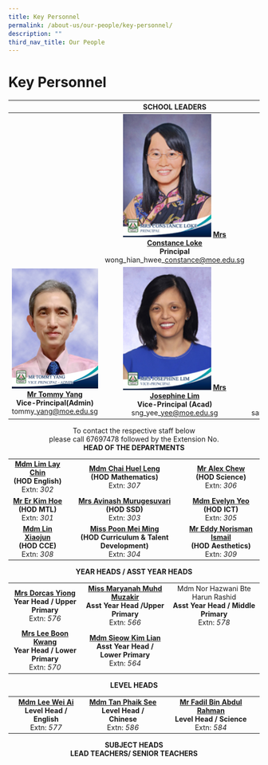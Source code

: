 ```yaml
---
title: Key Personnel
permalink: /about-us/our-people/key-personnel/
description: ""
third_nav_title: Our People
---
```

# Key Personnel



|   | SCHOOL LEADERS  |   |
|:---:|:---:|:---:|
|   | <img src="/images/About%20us/mrs%20constance%20loke%20principal%202.jpg" style ="width: 63%"> [**Mrs Constance Loke**](mailto:zhenghua_ps@moe.edu.sg)<br>**Principal**<br>wong\_hian\_hwee\_constance@moe.edu.sg |   |
| <img src="/images/About%20us/Mr%20Tommy%20Yang.jpg" style ="width: 100%"> [**Mr Tommy Yang**](mailto:tommy_yang@moe.edu.sg)<br>**Vice-Principal(Admin)**<br>tommy\_yang@moe.edu.sg  |<img src="/images/About%20us/mrs%20josephine%20lim%20vice-principal%201.jpg" style ="width: 63%"> [**Mrs Josephine Lim**](mailto:sng_yee_yee@moe.edu.sg)<br>**Vice-Principal (Acad)**<br>sng\_yee\_yee@moe.edu.sg  | <img src="/images/About%20us/ms%20santhana%20mary%20vice-principal.jpg" style ="width: 68%">  [**Ms Santhana Mary Poobalan**](mailto:santhana_mary_poobalan@moe.edu.sg)<br>**Vice-Principal (Acad)**<br>santhana\_mary\_poobalan@moe.edu.sg|


<center>To contact the respective staff below<br>please call 67697478 followed by the Extension No.</center>

<center><b>HEAD OF THE DEPARTMENTS</b></center>
	
|            |                |                         |
|:-------------:|:------------:|:-----------:|
| [**Mdm Lim Lay Chin**](mailto:lim_lay_chin@moe.edu.sg)<br>**(HOD English)**<br>Extn: *302* |           [**Mdm Chai Huel Leng**](mailto:chai_huel_leng@moe.edu.sg)<br>**(HOD Mathematics)**<br>Extn: *307*           |        [**Mr Alex Chew**](mailto:alex_chew@moe.edu.sg)<br>**(HOD Science)**<br>Extn: *306*        |
|     [**Mr Er Kim Hoe**](mailto:er_kim_hoe@moe.edu.sg)<br>**(HOD MTL)**<br>Extn: *301*    |            [**Mrs Avinash Murugesuvari**](mailto:murugesuvari_vasu_g@moe.edu.sg)<br>**(HOD SSD)**<br>Extn: *303*            |        [**Mdm Evelyn Yeo**](mailto:evelyn_andrewina_yeo@moe.edu.sg)<br>**(HOD ICT)**<br>Extn: *305*         |
|    [**Mdm Lin Xiaojun**](mailto:lin_xiaojun@moe.edu.sg)<br>**(HOD CCE)**<br>Extn: *308*   | [**Miss Poon Mei Ming**](mailto:poon_mei_ming@moe.edu.sg)<br>**(HOD Curriculum & Talent Development)**<br>Extn: *304* | [**Mr Eddy Norisman Ismail**](mailto:eddy_norisman_ismail@moe.edu.sg)<br>**(HOD Aesthetics)**<br>Extn: *309* |

<center><b>YEAR HEADS / ASST YEAR HEADS</b></center>

|            |                    |                        |
|:-----------:|:------------:|:-------------:|
|  [**Mrs Dorcas Yiong**](mailto:dorcas_hee_shee_kuan@moe.edu.sg)<br>**Year Head / Upper Primary**<br>Extn: *576*  | [**Miss Maryanah Muhd Muzakir**](mailto:maryanah_muhamd_muzakir@moe.edu.sg)<br>**Asst Year Head /Upper Primary**<br>Extn: *566* | Mdm Nor Hazwani Bte Harun Rashid<br>**Asst Year Head / Middle Primary**<br>Extn: *578* |
| [**Mrs Lee Boon Kwang**](mailto:lee_boon_kwang@moe.edu.sg)<br>**Year Head / Lower Primary**<br>Extn: *570* |     [**Mdm Sieow Kim Lian**](mailto:sieow_kim_lian@moe.edu.sg)<br>**Asst Year Head / Lower Primary**<br>Extn: *564*    |                                                                                  |

<center><b>LEVEL HEADS</b></center>

|                   |                           |                      |
|:---------:|:------------:|:-------:|
| [**Mdm Lee Wei Ai**](mailto:lee_wei_ai@moe.edu.sg)<br>**Level Head / English**<br>Extn: *577* | [**Mdm Tan Phaik See**](mailto:tan_phaik_see@moe.edu.sg)<br>**Level Head / Chinese**<br>Extn: *586* | [**Mr Fadil Bin Abdul Rahman**](mailto:fadil_abdul_rahman@moe.edu.sg)<br>**Level Head / Science**<br>Extn: *584* |


<center><b>SUBJECT HEADS</b></center>

<center><b>LEAD TEACHERS/ SENIOR TEACHERS</b></center>